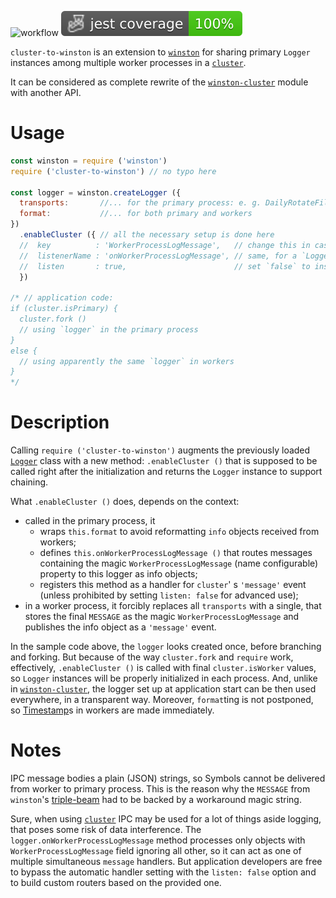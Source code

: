 ![workflow](https://github.com/do-/node-cluster-to-winston/actions/workflows/main.yml/badge.svg)
![Jest coverage](./badges/coverage-jest%20coverage.svg)

`cluster-to-winston` is an extension to [`winston`](https://www.npmjs.com/package/winston) for sharing primary `Logger` instances among multiple worker processes in a [`cluster`](https://nodejs.org/docs/latest/api/cluster.html).

It can be considered as complete rewrite of the [`winston-cluster`](https://www.npmjs.com/package/winston-cluster) module with another API.

# Usage
```js
const winston = require ('winston')
require ('cluster-to-winston') // no typo here

const logger = winston.createLogger ({
  transports:       //... for the primary process: e. g. DailyRotateFile
  format:           //... for both primary and workers
})
  .enableCluster ({ // all the necessary setup is done here
  //  key          : 'WorkerProcessLogMessage',   // change this in case of collision
  //  listenerName : 'onWorkerProcessLogMessage', // same, for a `Logger` property
  //  listen       : true,                        // set `false` to install listeners manually
  })

/* // application code:
if (cluster.isPrimary) {
  cluster.fork ()
  // using `logger` in the primary process
}
else {
  // using apparently the same `logger` in workers
}
*/
```
# Description

Calling `require ('cluster-to-winston')` augments the previously loaded [`Logger`](https://github.com/winstonjs/winston/blob/master/lib/winston/logger.js) class with a new method: `.enableCluster ()` that is supposed to be called right after the initialization and returns the `Logger` instance to support chaining.

What `.enableCluster ()` does, depends on the context:
* called in the primary process, it 
  * wraps `this.format` to avoid reformatting `info` objects received from workers;
  * defines `this.onWorkerProcessLogMessage ()` that routes messages containing the magic `WorkerProcessLogMessage` (name configurable) property to this logger as info objects;
  * registers this method as a handler for `cluster`' s `'message'` event (unless prohibited by setting `listen: false` for advanced use);
* in a worker process, it forcibly replaces all `transports` with a single, that stores the final `MESSAGE` as the magic `WorkerProcessLogMessage` and publishes the info object as a `'message'` event.

In the sample code above, the `logger` looks created once, before branching and forking. But because of the way `cluster.fork` and `require` work, effectively, `.enableCluster ()` is called with final `cluster.isWorker` values, so `Logger` instances will be properly initialized in each process. And, unlike in [`winston-cluster`](https://www.npmjs.com/package/winston-cluster), the logger set up at application start can be then used everywhere, in a transparent way. Moreover, `format`ting is not postponed, so [Timestamp](https://github.com/winstonjs/logform?tab=readme-ov-file#timestamp)s in workers are made immediately.

# Notes

IPC message bodies a plain (JSON) strings, so Symbols cannot be delivered from worker to primary process. This is the reason why the `MESSAGE` from `winston`'s [triple-beam](https://www.npmjs.com/package/triple-beam) had to be backed by a workaround magic string.

Sure, when using [`cluster`](https://nodejs.org/docs/latest/api/cluster.html) IPC may be used for a lot of things aside logging, that poses some risk of data interference. The `logger.onWorkerProcessLogMessage` method processes only objects with `WorkerProcessLogMessage` field ignoring all other, so it can act as one of multiple simultaneous `message` handlers. But application developers are free to bypass the automatic handler setting with the `listen: false` option and to build custom routers based on the provided one.
